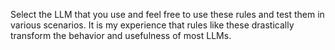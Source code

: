 Select the LLM that you use and feel free to use these rules and test them in various scenarios.
It is my experience that rules like these drastically transform the behavior and usefulness of most LLMs.
